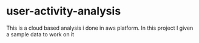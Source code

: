 # user-activity-analysis
This is a cloud based analysis i done in aws platform. In this project I given a sample data to work on it
